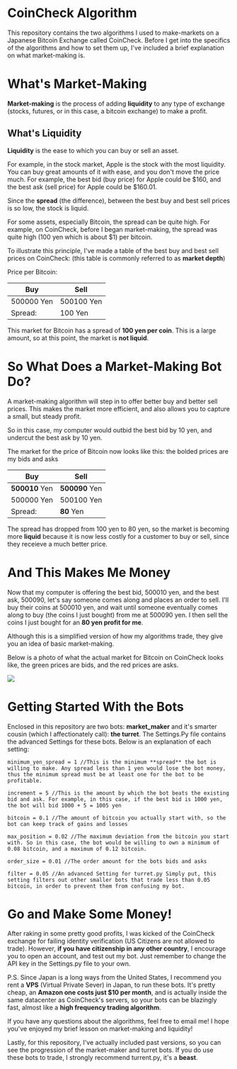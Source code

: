 # CoinCheck Algorithm

This repository contains the two algorithms I used to make-markets on a Japanese Bitcoin Exchange called CoinCheck.
Before I get into the specifics of the algorithms and how to set them up, I've included a brief explanation on what market-making is.

# What's Market-Making
**Market-making** is the process of adding **liquidity** to any type of exchange (stocks, futures, or in this case, a bitcoin exchange) to make a profit.

## What's Liquidity
**Liquidity** is the ease to which you can buy or sell an asset.

For example, in the stock market, Apple is the stock with the most liquidity. You can buy great amounts of it with ease, and you don't move the price much.
For example, the best bid (buy price) for Apple could be $160, and the best ask (sell price) for Apple could be $160.01. 

Since the **spread** (the difference), between the best buy and best sell prices is so low, the stock is liquid.  

For some assets, especially Bitcoin, the spread can be quite high. For example, on CoinCheck, before I began market-making, the spread was quite high (100 yen which is about $1) per bitcoin.

To illustrate this principle, I've made a table of the best buy and best sell prices on CoinCheck: (this table is commonly referred to as **market depth**)


Price per Bitcoin:

Buy | Sell 
--- | ---
500000 Yen | 500100 Yen
Spread: | 100 Yen

This market for Bitcoin has a spread of **100 yen per coin**. This is a large amount, so at this point, the market is **not liquid**.

# So What Does a Market-Making Bot Do?
A market-making algorithm will step in to offer better buy and better sell prices. This makes the market more efficient, and also allows you to capture a small, but steady profit.

So in this case, my computer would outbid the best bid by 10 yen, and undercut the best ask by 10 yen.

The market for the price of Bitcoin now looks like this: the bolded prices are my bids and asks

Buy | Sell
--- | ---
**500010** Yen | **500090** Yen
500000 Yen | 500100 Yen
Spread: | **80** Yen

The spread has dropped from 100 yen to 80 yen, so the market is becoming more **liquid** because it is now less costly for a customer to buy or sell, since they receieve a much better price.

# And This Makes Me Money
Now that my computer is offering the best bid, 500010 yen, and the best ask, 500090, let's say someone comes along and places an order to sell.
I'll buy their coins at 500010 yen, and wait until someone eventually comes along to buy (the coins I just bought) from me at 500090 yen. 
I then sell the coins I just bought for an **80 yen profit for me**.

Although this is a simplified version of how my algorithms trade, they give you an idea of basic market-making.

Below is a photo of what the actual market for Bitcoin on CoinCheck looks like, the green prices are bids, and the red prices are asks.

![](http://ronen.io/orderbook.PNG)

# Getting Started  With the Bots
Enclosed in this repository are two bots: **market_maker** and it's smarter cousin (which I affectionately call): **the turret**.
The Settings.Py file contains the advanced Settings for these bots. Below is an explanation of each setting:
```
minimum_yen_spread = 1 //This is the minimum **spread** the bot is willing to make. Any spread less than 1 yen would lose the bot money, thus the minimum spread must be at least one for the bot to be profitable.

increment = 5 //This is the amount by which the bot beats the existing bid and ask. For example, in this case, if the best bid is 1000 yen, the bot will bid 1000 + 5 = 1005 yen

bitcoin = 0.1 //The amount of bitcoin you actually start with, so the bot can keep track of gains and losses

max_position = 0.02 //The maximum deviation from the bitcoin you start with. So in this case, the bot would be willing to own a minimum of 0.08 bitcoin, and a maximum of 0.12 bitcoin.

order_size = 0.01 //The order amount for the bots bids and asks

filter = 0.05 //An advanced Setting for turret.py Simply put, this setting filters out other smaller bots that trade less than 0.05 bitcoin, in order to prevent them from confusing my bot.
```
# Go and Make Some Money!
After raking in some pretty good profits, I was kicked of the CoinCheck exchange for failing identity verification (US Citizens are not allowed to trade).
However, **if you have citizenship in any other country**, I encourage you to open an account, and test out my bot. Just remember to change the API key in the Settings.py file to your own.

P.S. Since Japan is a long ways from the United States, I recommend you rent a **VPS** (Virtual Private Sever) in Japan, to run these bots.
It's pretty cheap, an **Amazon one costs just $10 per month**, and is actually inside the same datacenter as CoinCheck's servers, so your bots can be blazingly fast, almost like a **high frequency trading algorithm**.

If you have any questions about the algorithms, feel free to email me! I hope you've enjoyed my brief lesson on market-making and liquidity!

Lastly, for this repository, I've actually included past versions, so you can see the progression of the market-maker and turret bots.
If you do use these bots to trade, I strongly recommend turrent.py, it's a **beast**.
